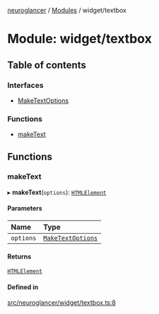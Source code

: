 [neuroglancer](../README.md) / [Modules](../modules.md) / widget/textbox

# Module: widget/textbox

## Table of contents

### Interfaces

- [MakeTextOptions](../interfaces/widget_textbox.MakeTextOptions.md)

### Functions

- [makeText](widget_textbox.md#maketext)

## Functions

### makeText

▸ **makeText**(`options`): [`HTMLElement`](annotation_annotation_layer_state._internal_.md#htmlelement)

#### Parameters

| Name | Type |
| :------ | :------ |
| `options` | [`MakeTextOptions`](../interfaces/widget_textbox.MakeTextOptions.md) |

#### Returns

[`HTMLElement`](annotation_annotation_layer_state._internal_.md#htmlelement)

#### Defined in

[src/neuroglancer/widget/textbox.ts:8](https://github.com/ActiveBrainAtlas2/neuroglancer/blob/1beb5d34/src/neuroglancer/widget/textbox.ts#L8)
